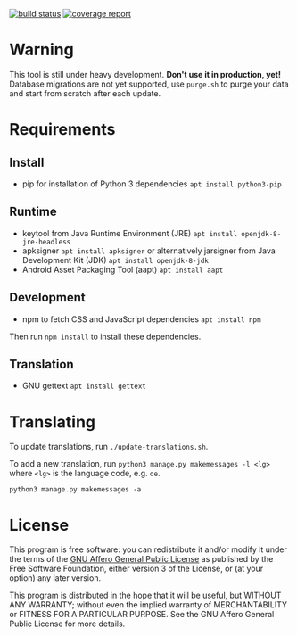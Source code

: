 [![build status](https://gitlab.com/fdroid/repomaker/badges/master/build.svg)](https://gitlab.com/fdroid/repomaker/commits/master)
[![coverage report](https://gitlab.com/fdroid/repomaker/badges/master/coverage.svg)](https://gitlab.com/fdroid/repomaker/commits/master)

# Warning

This tool is still under heavy development.
**Don't use it in production, yet!**
Database migrations are not yet supported, use `purge.sh` to purge your data
and start from scratch after each update.

# Requirements

## Install

* pip for installation of Python 3 dependencies `apt install python3-pip`

## Runtime

* keytool from Java Runtime Environment (JRE)
  `apt install openjdk-8-jre-headless`
* apksigner `apt install apksigner` or alternatively jarsigner from Java Development Kit (JDK)
  `apt install openjdk-8-jdk`
* Android Asset Packaging Tool (aapt) `apt install aapt`

## Development

* npm to fetch CSS and JavaScript dependencies `apt install npm`

Then run `npm install` to install these dependencies.

## Translation

* GNU gettext `apt install gettext`

# Translating

To update translations,
run `./update-translations.sh`.

To add a new translation,
run `python3 manage.py makemessages -l <lg>`
where `<lg>` is the language code, e.g. `de`.

`python3 manage.py makemessages -a`

# License

This program is free software: you can redistribute it and/or modify it
under the terms of the [GNU Affero General Public License](/LICENSE)
as published by the Free Software Foundation,
either version 3 of the License,
or (at your option) any later version.

This program is distributed in the hope that it will be useful,
but WITHOUT ANY WARRANTY;
without even the implied warranty of MERCHANTABILITY or FITNESS FOR A PARTICULAR PURPOSE.
See the GNU Affero General Public License for more details.

